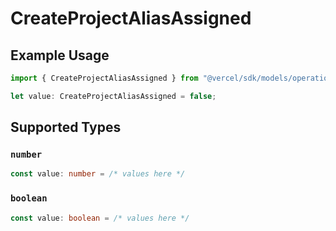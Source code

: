 # CreateProjectAliasAssigned

## Example Usage

```typescript
import { CreateProjectAliasAssigned } from "@vercel/sdk/models/operations/createproject.js";

let value: CreateProjectAliasAssigned = false;
```

## Supported Types

### `number`

```typescript
const value: number = /* values here */
```

### `boolean`

```typescript
const value: boolean = /* values here */
```

